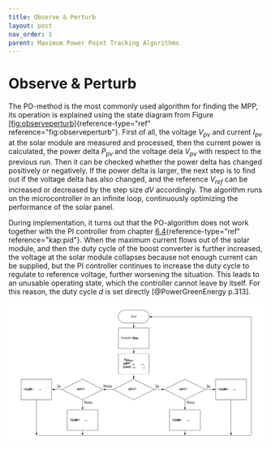 ```yaml
---
title: Observe & Perturb
layout: post
nav_order: 1
parent: Maximum Power Point Tracking Algorithms
---
```


# Observe & Perturb

The PO-method is the
most commonly used algorithm for finding the MPP, its operation is explained using the
state diagram from Figure
[\[fig:observeperturb\]](#fig:observeperturb){reference-type="ref"
reference="fig:observeperturb"}. First of all, the voltage $V_{pv}$ and
current $I_{pv}$ at the solar module are measured and processed, then
the current power is calculated, the power delta $P_{pv}$ and the
voltage dela $V_{pv}$ with respect to the previous run. Then it can be
checked whether the power delta has changed positively or negatively. If
the power delta is larger, the next step is to find out if the voltage
delta has also changed, and the reference $V_{ref}$ can be increased or
decreased by the step size $dV$ accordingly. The algorithm runs on the
microcontroller in an infinite loop, continuously optimizing the
performance of the solar panel.

During implementation, it turns out that the PO-algorithm does not work together with the
PI controller from chapter [6.4](#kap:pid){reference-type="ref"
reference="kap:pid"}. When the maximum current flows out of the solar
module, and then the duty cycle of the boost converter is further
increased, the voltage at the solar module collapses because not enough
current can be supplied, but the PI controller continues to increase the
duty cycle to regulate to reference voltage, further worsening the
situation. This leads to an unusable operating state, which the
controller cannot leave by itself. For this reason, the duty cycle $d$
is set directly [@PowerGreenEnergy p.313].

![image](/assets/image/observeperturbflow.svg)